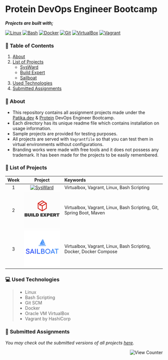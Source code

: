 # Protein DevOps Engineer Bootcamp

**_Projects are built with;_**

[![Linux][#linux]][@linux] [![Bash][#bash]][@bash] [![Docker][#docker]][@docker] [![Git][#git]][@git] [![VirtualBox][#virtualbox]][@virtualbox] [![Vagrant][#vagrant]][@vagrant]

### :open_book: **Table of Contents**

1. [About](#notebook-about)
2. [List of Projects](#scroll-list-of-projects)
   - [SysWard](#scroll-list-of-projects)
   - [Build Expert](#scroll-list-of-projects)
   - [Sailboat](#scroll-list-of-projects)
3. [Used Technologies](#computer-used-technologies)
4. [Submitted Assignments](#floppy_disk-submitted-assignments)

### :notebook: About

- This repository contains all assignment projects made under the [Patika.dev][@patika] & [Protein][@protein] DevOps Engineer Bootcamp.
- Each directory has its unique readme file which contains installation on usage information.
- Sample projects are provided for testing purposes.
- All projects are served with `Vagrantfile` so that you can test them in virtual environments without configurations.
- Branding works were made with free tools and it does not possess any trademark. It has been made for the projects to be easily remembered.

### :scroll: List of Projects

| Week |                   Project                    | Keywords                                                            |
| :--: | :------------------------------------------: | :------------------------------------------------------------------ |
|  1   |       [![SysWard][#sysward]][@sysward]       | Virtualbox, Vagrant, Linux, Bash Scripting                          |
|  2   | [![BuildExpert][#buildexpert]][@buildexpert] | Virtualbox, Vagrant, Linux, Bash Scripting, Git, Spring Boot, Maven |
|  3   |     [![Sailboat][#sailboat]][@sailboat]      | Virtualbox, Vagrant, Linux, Bash Scripting, Docker, Docker Compose  |

### :computer: **Used Technologies**

> - Linux
> - Bash Scripting
> - Git SCM
> - Docker
> - Oracle VM VirtualBox
> - Vagrant by HashiCorp

### :floppy_disk: **Submitted Assignments**

_You may check out the submitted versions of all projects [here][@og-repo]._

<!-- View Counter -->
<p align="right"><img src="https://komarev.com/ghpvc/?username=protein-devops-bootcamp&style=flat&label=Views&color=blue" alt="View Counter"></a></p>

<!-- Badge Index -->

[#linux]: https://img.shields.io/badge/Linux-FCC624?style=flat&logo=linux&logoColor=black
[#bash]: https://img.shields.io/badge/Bash-4EAA25?style=flat&logo=GNU%20Bash&logoColor=white
[#git]: https://img.shields.io/badge/Git-E44C30?style=flat&logo=git&logoColor=white
[#docker]: https://img.shields.io/badge/Docker-2CA5E0?style=flat&logo=docker&logoColor=white
[#virtualbox]: https://img.shields.io/badge/VirtualBox-183A61?style=flat&logo=virtualbox&logoColor=white
[#vagrant]: https://img.shields.io/badge/Vagrant-1868F2?style=flat&logo=vagrant&logoColor=white

<!-- URL Index -->

[@patika]: https://www.patika.dev/
[@protein]: https://protein.tech/
[@linux]: https://www.linux.org/
[@bash]: https://www.gnu.org/software/bash/
[@docker]: https://www.docker.com/
[@git]: https://git-scm.com/
[@virtualbox]: https://www.virtualbox.org/
[@vagrant]: https://www.vagrantup.com/
[@vagrant-download]: https://www.vagrantup.com/downloads/

<!-- Original Assignments -->

[@og-repo]: https://github.com/orgs/Protein-DevOps-Engineer-Bootcamp/repositories?q=huyagci&type=all

<!-- List of Projects -->

[@sysward]: https://github.com/huyagci/sysward
[@buildexpert]: https://github.com/huyagci/buildexpert
[@sailboat]: https://github.com/huyagci/sailboat
[#sysward]: https://raw.githubusercontent.com/huyagci/sysward/main/res/img/sysward-100px.png
[#buildexpert]: https://raw.githubusercontent.com/huyagci/buildexpert/main/res/img/buildexpert-100px.png
[#sailboat]: https://raw.githubusercontent.com/huyagci/sailboat/main/res/img/sailboat-100px.png
